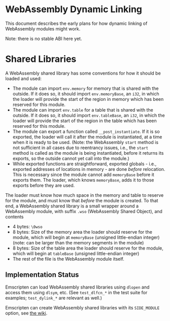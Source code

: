 WebAssembly Dynamic Linking
===========================

This document describes the early plans for how dynamic linking of WebAssembly modules might work.

Note: there is no stable ABI here yet.

# Shared Libraries

A WebAssembly shared library has some conventions for how it should be loaded and used:

 * The module can import `env.memory` for memory that is shared with the outside. If it does so, it should import `env.memoryBase`, an `i32`, in which the loader will provide the start of the region in memory which has been reserved for this module.
 * The module can import `env.table` for a table that is shared with the outside. If it does so, it should import `env.tableBase`, an `i32`, in which the loader will provide the start of the region in the table which has been reserved for this module.
 * The module can export a function called `__post_instantiate`. If it is so exported, the loader will call it after the module is instantiated, at a time when it is ready to be used. (Note: the WebAssembly `start` method is not sufficient in all cases due to reentrancy issues, i.e., the `start` method is called as the module is being instantiated, before it returns its exports, so the outside cannot yet call into the module.)
 * While exported functions are straightforward, exported globals - i.e., exported addresses of locations in memory - are done *before* relocation. This is necessary since the module cannot add `memoryBase` before it exports them. The loader, which knows `memoryBase`, adds it to those exports before they are used.

The loader must know how much space in the memory and table to reserve for the module, and must know that *before* the module is created. To that end, a WebAssembly shared library is a small wrapper around a WebAssembly module, with suffix `.wso` (WebAssembly Shared Object), and contents

 * 4 bytes: `\0wso`
 * 8 bytes: Size of the memory area the loader should reserve for the module, which will begin at `memoryBase` (unsigned little-endian integer) (note: can be larger than the memory segments in the module)
 * 8 bytes: Size of the table area the loader should reserve for the module, which will begin at `tableBase` (unsigned little-endian integer)
 * The rest of the file is the WebAssembly module itself.

## Implementation Status

Emscripten can load WebAssembly shared libraries using `dlopen` and access them using `dlsym`, etc. (See `test_dlfcn_*` in the test suite for examples; `test_dylink_*` are relevant as well.)

Emscripten can create WebAssembly shared libraries with its `SIDE_MODULE` option, see [the wiki](https://github.com/kripken/emscripten/wiki/WebAssembly-Standalone).

